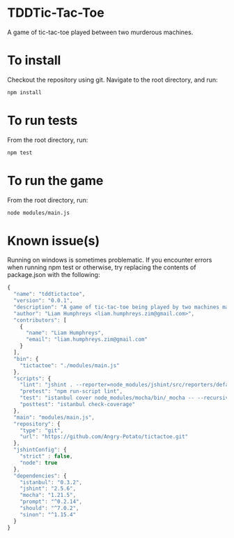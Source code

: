 # TDDTic-Tac-Toe
A game of tic-tac-toe played between two murderous machines.

# To install
Checkout the repository using git. Navigate to the root directory, and run:
```sh
npm install
```

# To run tests
From the root directory, run:
```sh
npm test
```
  
# To run the game
From the root directory, run:
```sh
node modules/main.js
```
  
# Known issue(s)
Running on windows is sometimes problematic. If you encounter errors when running npm test or otherwise, try replacing the contents of package.json with the following:

```javascript
{
  "name": "tddtictactoe",
  "version": "0.0.1",
  "description": "A game of tic-tac-toe being played by two machines making random moves, written using TDD.",
  "author": "Liam Humphreys <liam.humphreys.zim@gmail.com>",
  "contributors": [
    {
      "name": "Liam Humphreys",
      "email": "liam.humphreys.zim@gmail.com"
    }
  ],
  "bin": {
    "tictactoe": "./modules/main.js"
  },
  "scripts": {
    "lint": "jshint . --reporter=node_modules/jshint/src/reporters/default.js",
    "pretest": "npm run-script lint",
    "test": "istanbul cover node_modules/mocha/bin/_mocha -- --recursive -R nyan -r should -u tdd",
    "posttest": "istanbul check-coverage"
  },
  "main": "modules/main.js",
  "repository": {
    "type": "git",
    "url": "https://github.com/Angry-Potato/tictactoe.git"
  },
  "jshintConfig": {
	"strict" : false,
	"node": true
  },
  "dependencies": {
    "istanbul": "0.3.2",
    "jshint": "2.5.6",
    "mocha": "1.21.5",
    "prompt": "^0.2.14",
    "should": "^7.0.2",
    "sinon": "^1.15.4"
  }
}

```
